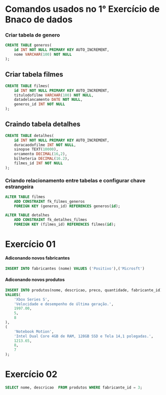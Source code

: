 # Comandos usados no 1° Exercício de Bnaco de dados

### Criar tabela de genero

``` sql
CREATE TABLE generos(
    id INT NOT NULL PRIMARY KEY AUTO_INCREMENT,
    nome VARCHAR(100) NOT NULL
);
```

## Criar tabela filmes
``` sql
CREATE TABLE filmes(
    id INT NOT NULL PRIMARY KEY AUTO_INCREMENT,
    titulodofilme VARCHAR(100) NOT NULL,
    datadelancamento DATE NOT NULL,
    generos_id INT NOT NULL
);
```

## Craindo tabela detalhes
``` sql
CREATE TABLE detalhes(
    id INT NOT NULL PRIMARY KEY AUTO_INCREMENT,
    duracaodofilme INT NOT NULL,
    sinopse TEXT(10000),
    orcamento DECIMAL(16,2),
    bilheteria DECIMAL(16.2),
    filmes_id INT NOT NULL
);
```


### Criando relacionamento entre tabelas e configurar chave estrangeira

``` sql
ALTER TABLE filmes
    ADD CONSTRAINT fk_filmes_generos
    FOREIGN KEY (generos_id) REFERENCES generos(id);
```

``` sql
ALTER TABLE detalhes
    ADD CONSTRAINT fk_detalhes_filmes
    FOREIGN KEY (filmes_id) REFERENCES filmes(id);
```

# Exercício  01


#### Adiconando novos fabricantes
```sql
INSERT INTO fabricantes (nome) VALUES ('Positivo'),('Microsft')
```

#### Adiconando novos produtos 

```sql
INSERT INTO produtos(nome, descricao, preco, quantidade, fabricante_id)
VALUES(
    'Xbox Series S',
    'Velocidade e desempenho de última geração.',
    1997.00,
    5,
    8
), 
(
    'Notebook Motion',
    'Intel Dual Core 4GB de RAM, 128GB SSD e Tela 14,1 polegadas.',
    1213.65,
    8,
    7
);
```

# Exercício 02

```sql
SELECT nome, descricao  FROM produtos WHERE fabricante_id = 3;
```

